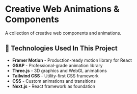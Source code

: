 # Creative Web Animations & Components

A collection of creative web components and animations.

## 🚀 Technologies Used In This Project

- **Framer Motion** - Production-ready motion library for React
- **GSAP** - Professional-grade animation library
- **Three.js** - 3D graphics and WebGL animations
- **Tailwind CSS** - Utility-first CSS framework
- **CSS** - Custom animations and transitions
- **Next.js** - React framework as foundation

